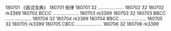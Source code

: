 180701  《面试宝典》
180701  规律
180701  32
....................
180702  32
180702  rk3399
180702  BCCC
....................
180703  rk3399
180703  32
180703  BBCC
....................
180704  32
180704  rk3399
180704  BBCC
....................
180705  32
180705  rk3399
180705  CBCC
....................
180706  32
180706  rk3399

